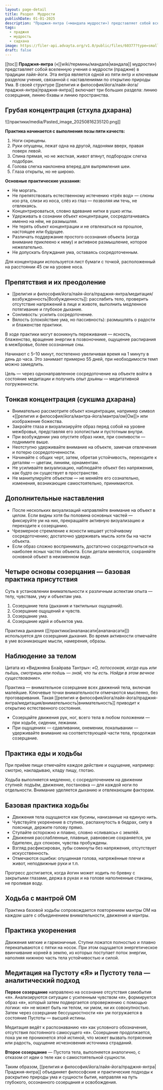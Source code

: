 ```yaml
---
layout: page-detail
title: Раздел  Мудрости
publishDate: 01-01-2025
description: "Праджня-янтра («мандала мудрости») представляет собой вселенную учения о мудрости (праджне) в традиции лайя-йоги. Эта янтра является одной из пяти янтр и ключевым разделом учения, связанной с наставлениями по открытию природы Ума. В своей структуре Праджня-янтра включает три больших раздела: линию созерцания, линию бхавы и линию пространства."
tags:
  - праджня
  - мудрость
  - садхана
image: https://filer-api.advayta.org/v1.0/public/files/60377?type=small
draft: false
---
```

[[toc]]
**Праджня-янтра** («[[wiki/термины/мандала|мандала]] мудрости») представляет собой вселенную учения о мудрости (праджне) в традиции лайя-йоги. Эта янтра является одной из пяти янтр и ключевым разделом учения, связанной с наставлениями по открытию природы Ума. В своей структуре [[религия и философия/йога/лайя-йога/праджня-янтра|праджня-янтра]] включает три больших раздела: линию созерцания, линию бхавы и линию пространства.


## Грубая концентрация (стхула дхарана)
![[практики/media/Pasted_image_20250816235120.png]]

**Практика начинается с выполнения позы пяти качеств:**
1. Ноги скрещены.
2. Руки опущены, лежат одна на другой, ладонями вверх, правая поверх левой.
3. Спина прямая, но не жесткая, живот втянут, подбородок слегка подобран.
4. Голова слегка наклонена вперед для выпрямления шеи.
5. Глаза открыты, но не широко.

**Основные практические указания:**
- Не моргать.
- Не препятствовать естественному истечению «трёх вод» — слюны изо рта, слизи из носа, слёз из глаз — позволяя им течь, не отвлекаясь.
- Концентрироваться, словно вдевание нитки в ушко иглы.
- Удерживать в сознании объект концентрации, сосредотачиваясь именно на нём, не размышляя.
- Не терять объект концентрации и не отвлекаться на прошлое, настоящее или будущее.
- Различать поддержание простого осознания объекта (когда внимание приклеено к нему) и активное размышление, которое нежелательно.
- Не допускать блуждания ума, оставаясь сосредоточенным.

Для концентрации используется лист бумаги с точкой, расположенный на расстоянии 45 см на уровне носа.

## Препятствия и их преодоление
- [[религия и философия/йога/лайя-йога/праджня-янтра/медитация/возбужденность|Возбужденность]]: расслабить тело, проверить отсутствие напряжений в лице и животе, выполнить медленное потягивание и глубокое дыхание.
- Сонливость: усилить сосредоточение.
- Вялость (спокойствие ума, но пассивность): размышлять о радости и блаженстве практики.

В ходе практики могут возникнуть переживания — ясность, блаженство, вращение энергии в позвоночнике, ощущение распирания в межбровье, более осознанные сны.

Начинают с 5–10 минут, постепенно увеличивая время на 1 минуту в день до часа. Это занимает примерно 55 дней, при необходимости темп можно замедлить.

Цель — через однонаправленное сосредоточение на объекте войти в состояние медитации и получить опыт дхьяны — медитативной погруженности.

## Тонкая концентрация (сукшма дхарана)
- Внимательно рассмотрите объект концентрации, например символ «[[религия и философия/йога/мантра-йога/мантра/ом|Ом]]» или изображение божества.
- Закройте глаза и визуализируйте образ перед собой на уровне межбровья, представляя его золотистым и пустотным внутри.
- При возбуждении ума опустите образ ниже, при сонливости — поднимите выше.
- Неотступно удерживайте внимание на объекте, замечая отвлечения и потерю сосредоточенности.
- Начинайте с общих черт, затем, обретая устойчивость, переходите к деталям — цветам, линиям, орнаментам.
- Не усиливайте визуализацию, наблюдайте объект без напряжения, как будто он существует в пространстве.
- Не манипулируйте объектом — не меняйте его сознательно, изменения, возникающие самостоятельно, принимаются.

## Дополнительные наставления
- После нескольких визуализаций направляйте внимание на объект в целом. Если видны хотя бы половина основных частей — фиксируйте ум на них, прекращайте активную визуализацию и переходите к созерцанию.
- Чрезмерное стремление к ясности мешает устойчивому сосредоточению; достаточно удерживать мысль хотя бы на части объекта.
- Если образ сложно воспринимать, достаточно сосредоточиться на наиболее ясных частях объекта. Если детали меняются, сохраняйте основной объект в неизменном виде.

## Четыре основы созерцания — базовая практика присутствия
Суть в установлении внимательности к различным аспектам опыта — телу, чувствам, уму и объектам ума.

1. Созерцание тела (дыхания и тактильных ощущений).
2. Созерцание ощущений и чувств.
3. Созерцание ума.
4. Созерцание идей и объектов ума.

Практика дыхания ([[практики/анапанасати|анапанасати]]) используется для созерцания дыхания. Во время активности отмечайте в уме возникающие мысли, намерения, образы.
## Наблюдение за телом
Цитата из «Виджняна Бхайрава Тантры»: _«О, лотосоокая, когда ешь или пьёшь, смотришь или поёшь — знай, что ты есть. Найди в этом вечное существование»._

Практика — внимательное созерцание всех движений тела, включая малейшие. Ключевые точки внимательности отмечаются мысленно, без проговаривания. Такая [[религия и философия/йога/лайя-йога/праджня-янтра/медитация/внимательность|внимательность]] приводит к открытию естественного состояния.

- Созерцайте движения рук, ног, всего тела в любом положении — при ходьбе, сидении, лежании.
- При ощущениях — сдавливании, онемении, покалывании — удерживайте внимание на соответствующей части тела, продолжая созерцание.
## Практика еды и ходьбы
При приёме пищи отмечайте каждое действие и ощущение, например: смотрю, накладываю, кладу пищу, глотаю.

Ходьба выполняется медленно, с сосредоточением на движении ступней: подъём, движение, постановка — для каждой ноги по отдельности. Внимание уделяется дыханию и отвлекающим факторам.

## Базовая практика ходьбы
- Движения тела ощущаются как бусины, нанизанные на единую нить.
- Чувствуйте укоренение в ступнях, распахнутость в бедрах, силу в пояснице, держите голову прямо.
- Ступайте осторожно и плавно, словно «сливаясь» с землёй.
- Движения расслабленные, плавные, равновесие сохраняется, ум бдителен, дух спокоен, чувства пробуждены.
- Взгляд расфиксирован, зубы сомкнуты без напряжения, отсутствует искусственность.
- Отмечаются ошибки: опущенная голова, напряжённые плечи и живот, неподвижные руки и т.п.

Прогресс достигается, когда йогин может ходить по бревну с закрытыми глазами, держа в руках и на голове наполненные стаканы, не проливая воду.
## Ходьба с мантрой ОМ
Практика базовой ходьбы сопровождается повторением мантры ОМ на каждом шаге с объединением внимательности, движения и мантры.
## Практика укоренения
Движения мягкие и гармоничные. Ступни ложатся полностью и плавно перекатываются с пятки на носок. При этом ощущается энергетическое ввинчивание корней в землю, из которых поступает поток энергии, наполняя нижнюю часть тела устойчивостью и силой.

## Медитация на Пустоту «Я» и Пустоту тела — аналитический подход
**Первое созерцание** направлено на осознание отсутствия самобытия «я». Анализируются ситуации с усиленным чувством «я», формируется образ «я», который затем подвергается опровержению с помощью логики: «я» не может быть ни телом, ни умом, ни их совокупностью. Затем через созерцание бессущностности «я» ум погружается в состояние Пустоты — высшей истины.

Медитация ведёт к распознаванию «я» как условного обозначения, отсутствия постоянного самосущего «я». Созерцание продолжается, пока ум не проникнется этой истиной, что может вызвать потрясение или радость, ощущение исчезновения источника страданий.

**Второе созерцание** — Пустота тела, выполняется аналогично, с отказом от идеи о теле как о самостоятельной сущности.

Таким образом, [[религия и философия/йога/лайя-йога/праджня-янтра|Праджня-янтра]] объединяет философские и практические подходы к раскрытию природы ума и сущности бытия, направляя на путь глубокого, осознанного созерцания и освобождения.
